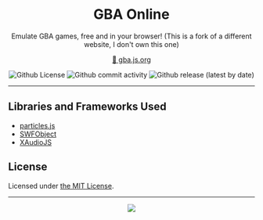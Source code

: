 <!--

GBA ONLINE;  GBA.JS.ORG;  "Online GameBoy Advance Emulator"
Copyright (C) 2021-present AYVACS
Licensed under the MIT License (view LICENSE.md for more information)

-->

<div align="center">
  <h1 align="center">GBA Online</h1>
  <p align="center">Emulate GBA games, free and in your browser! (This is a fork of a different website, I don't own this one)</p>

  <p align="center"><a target="_blank" href="https://gba.js.org">🔗 gba.js.org</a></p>

  <p align="center">
    <img alt="Github License" src="https://img.shields.io/badge/LICENSE-MIT-blue?style=for-the-badge">
    <img alt="Github commit activity" src="https://img.shields.io/github/commit-activity/m/ayvacs/gba.js.org?style=for-the-badge">
    <img alt="Github release (latest by date)" src="https://img.shields.io/github/v/release/ayvacs/gba.js.org?style=for-the-badge">
  </p>
</div>

---

## Libraries and Frameworks Used

* [particles.js](https://github.com/VincentGarreau/particles.js/)
* [SWFObject](http://code.google.com/p/swfobject/)
* [XAudioJS](https://github.com/taisel/XAudioJS)

## License

Licensed under [the MIT License](https://github.com/ayvacs/gba.js.org/blob/main/LICENSE.md).

---

<div align="center">
    <a align="center" href="https://star-history.com/#ayvacs/gba.js.org&Timeline">
        <img src="https://api.star-history.com/svg?repos=ayvacs/gba.js.org&type=Timeline">
    </a>
</div>
